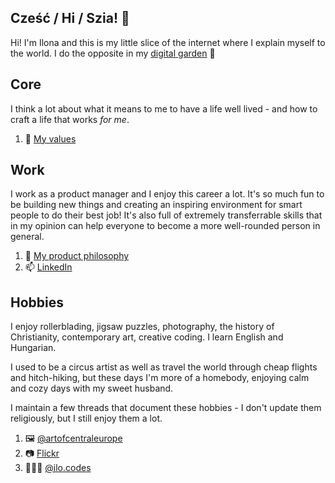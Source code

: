 ## Cześć / Hi / Szia! 👋



Hi! I'm Ilona and this is my little slice of the internet where I explain myself to the world. I do the opposite in my [digital garden](https://ilonaborsos.com/) 🌳

## Core
I think a lot about what it means to me to have a life well lived - and how to craft a life that works _for me_. 
1. 🤔 [My values](https://gist.github.com/borsos-ilo/e867cba3890b6251583a8e99781be17a)

## Work
I work as a product manager and I enjoy this career a lot. It's so much fun to be building new things and creating an inspiring environment for smart people to do their best job! It's also full of extremely transferrable skills that in my opinion can help everyone to become a more well-rounded person in general.
1. 🌱 [My product philosophy](https://gist.github.com/borsos-ilo/4ef2e056904ffaea7a0deb689253a51a)
2. 📫 [LinkedIn](https://www.linkedin.com/in/ilonaborsos/)

## Hobbies
I enjoy rollerblading, jigsaw puzzles, photography, the history of Christianity, contemporary art, creative coding. I learn English and Hungarian. 

I used to be a circus artist as well as travel the world through cheap flights and hitch-hiking, but these days I'm more of a homebody, enjoying calm and cozy days with my sweet husband. 

I maintain a few threads that document these hobbies - I don't update them religiously, but I still enjoy them a lot.
1. 🖼️ [@artofcentraleurope](https://www.instagram.com/artofcentraleurope/)
2. 📷 [Flickr](https://www.flickr.com/photos/199990665@N08/)
3. 👩🏻‍💻 [@ilo.codes](https://www.instagram.com/artofcentraleurope/)

